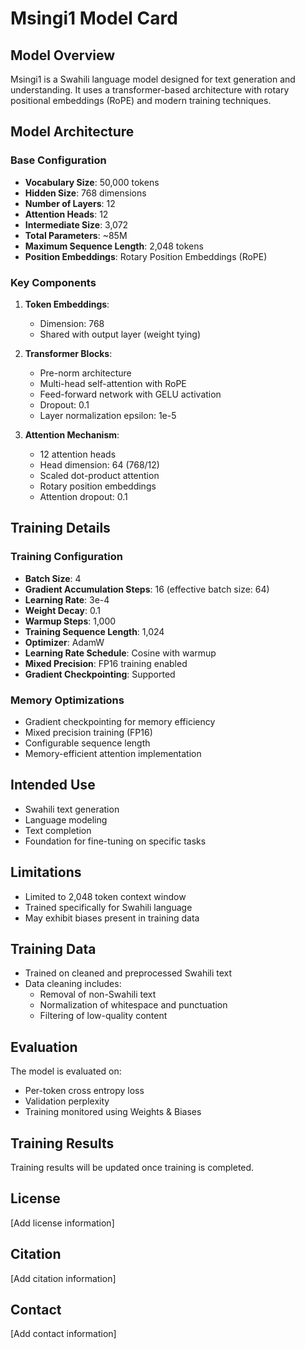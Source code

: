 # Msingi1 Model Card

## Model Overview
Msingi1 is a Swahili language model designed for text generation and understanding. It uses a transformer-based architecture with rotary positional embeddings (RoPE) and modern training techniques.

## Model Architecture

### Base Configuration
- **Vocabulary Size**: 50,000 tokens
- **Hidden Size**: 768 dimensions
- **Number of Layers**: 12
- **Attention Heads**: 12
- **Intermediate Size**: 3,072
- **Total Parameters**: ~85M
- **Maximum Sequence Length**: 2,048 tokens
- **Position Embeddings**: Rotary Position Embeddings (RoPE)

### Key Components
1. **Token Embeddings**: 
   - Dimension: 768
   - Shared with output layer (weight tying)

2. **Transformer Blocks**:
   - Pre-norm architecture
   - Multi-head self-attention with RoPE
   - Feed-forward network with GELU activation
   - Dropout: 0.1
   - Layer normalization epsilon: 1e-5

3. **Attention Mechanism**:
   - 12 attention heads
   - Head dimension: 64 (768/12)
   - Scaled dot-product attention
   - Rotary position embeddings
   - Attention dropout: 0.1

## Training Details

### Training Configuration
- **Batch Size**: 4
- **Gradient Accumulation Steps**: 16 (effective batch size: 64)
- **Learning Rate**: 3e-4
- **Weight Decay**: 0.1
- **Warmup Steps**: 1,000
- **Training Sequence Length**: 1,024
- **Optimizer**: AdamW
- **Learning Rate Schedule**: Cosine with warmup
- **Mixed Precision**: FP16 training enabled
- **Gradient Checkpointing**: Supported

### Memory Optimizations
- Gradient checkpointing for memory efficiency
- Mixed precision training (FP16)
- Configurable sequence length
- Memory-efficient attention implementation

## Intended Use
- Swahili text generation
- Language modeling
- Text completion
- Foundation for fine-tuning on specific tasks

## Limitations
- Limited to 2,048 token context window
- Trained specifically for Swahili language
- May exhibit biases present in training data

## Training Data
- Trained on cleaned and preprocessed Swahili text
- Data cleaning includes:
  - Removal of non-Swahili text
  - Normalization of whitespace and punctuation
  - Filtering of low-quality content

## Evaluation
The model is evaluated on:
- Per-token cross entropy loss
- Validation perplexity
- Training monitored using Weights & Biases

## Training Results
Training results will be updated once training is completed.

## License
[Add license information]

## Citation
[Add citation information]

## Contact
[Add contact information]
